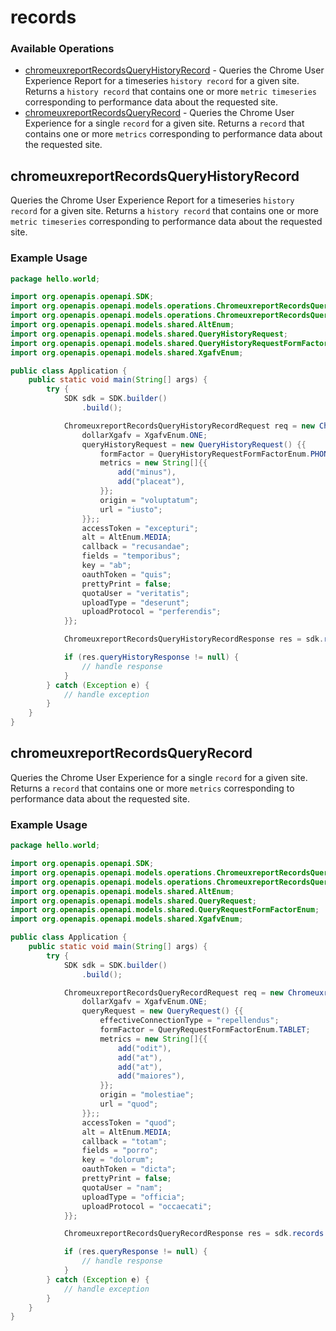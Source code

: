 # records

### Available Operations

* [chromeuxreportRecordsQueryHistoryRecord](#chromeuxreportrecordsqueryhistoryrecord) - Queries the Chrome User Experience Report for a timeseries `history record` for a given site. Returns a `history record` that contains one or more `metric timeseries` corresponding to performance data about the requested site.
* [chromeuxreportRecordsQueryRecord](#chromeuxreportrecordsqueryrecord) - Queries the Chrome User Experience for a single `record` for a given site. Returns a `record` that contains one or more `metrics` corresponding to performance data about the requested site.

## chromeuxreportRecordsQueryHistoryRecord

Queries the Chrome User Experience Report for a timeseries `history record` for a given site. Returns a `history record` that contains one or more `metric timeseries` corresponding to performance data about the requested site.

### Example Usage

```java
package hello.world;

import org.openapis.openapi.SDK;
import org.openapis.openapi.models.operations.ChromeuxreportRecordsQueryHistoryRecordRequest;
import org.openapis.openapi.models.operations.ChromeuxreportRecordsQueryHistoryRecordResponse;
import org.openapis.openapi.models.shared.AltEnum;
import org.openapis.openapi.models.shared.QueryHistoryRequest;
import org.openapis.openapi.models.shared.QueryHistoryRequestFormFactorEnum;
import org.openapis.openapi.models.shared.XgafvEnum;

public class Application {
    public static void main(String[] args) {
        try {
            SDK sdk = SDK.builder()
                .build();

            ChromeuxreportRecordsQueryHistoryRecordRequest req = new ChromeuxreportRecordsQueryHistoryRecordRequest() {{
                dollarXgafv = XgafvEnum.ONE;
                queryHistoryRequest = new QueryHistoryRequest() {{
                    formFactor = QueryHistoryRequestFormFactorEnum.PHONE;
                    metrics = new String[]{{
                        add("minus"),
                        add("placeat"),
                    }};
                    origin = "voluptatum";
                    url = "iusto";
                }};;
                accessToken = "excepturi";
                alt = AltEnum.MEDIA;
                callback = "recusandae";
                fields = "temporibus";
                key = "ab";
                oauthToken = "quis";
                prettyPrint = false;
                quotaUser = "veritatis";
                uploadType = "deserunt";
                uploadProtocol = "perferendis";
            }};            

            ChromeuxreportRecordsQueryHistoryRecordResponse res = sdk.records.chromeuxreportRecordsQueryHistoryRecord(req);

            if (res.queryHistoryResponse != null) {
                // handle response
            }
        } catch (Exception e) {
            // handle exception
        }
    }
}
```

## chromeuxreportRecordsQueryRecord

Queries the Chrome User Experience for a single `record` for a given site. Returns a `record` that contains one or more `metrics` corresponding to performance data about the requested site.

### Example Usage

```java
package hello.world;

import org.openapis.openapi.SDK;
import org.openapis.openapi.models.operations.ChromeuxreportRecordsQueryRecordRequest;
import org.openapis.openapi.models.operations.ChromeuxreportRecordsQueryRecordResponse;
import org.openapis.openapi.models.shared.AltEnum;
import org.openapis.openapi.models.shared.QueryRequest;
import org.openapis.openapi.models.shared.QueryRequestFormFactorEnum;
import org.openapis.openapi.models.shared.XgafvEnum;

public class Application {
    public static void main(String[] args) {
        try {
            SDK sdk = SDK.builder()
                .build();

            ChromeuxreportRecordsQueryRecordRequest req = new ChromeuxreportRecordsQueryRecordRequest() {{
                dollarXgafv = XgafvEnum.ONE;
                queryRequest = new QueryRequest() {{
                    effectiveConnectionType = "repellendus";
                    formFactor = QueryRequestFormFactorEnum.TABLET;
                    metrics = new String[]{{
                        add("odit"),
                        add("at"),
                        add("at"),
                        add("maiores"),
                    }};
                    origin = "molestiae";
                    url = "quod";
                }};;
                accessToken = "quod";
                alt = AltEnum.MEDIA;
                callback = "totam";
                fields = "porro";
                key = "dolorum";
                oauthToken = "dicta";
                prettyPrint = false;
                quotaUser = "nam";
                uploadType = "officia";
                uploadProtocol = "occaecati";
            }};            

            ChromeuxreportRecordsQueryRecordResponse res = sdk.records.chromeuxreportRecordsQueryRecord(req);

            if (res.queryResponse != null) {
                // handle response
            }
        } catch (Exception e) {
            // handle exception
        }
    }
}
```
